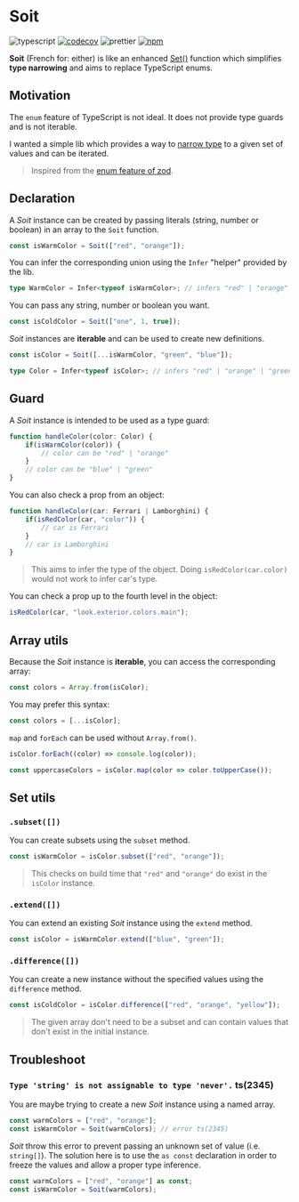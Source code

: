 # Soit

 ![typescript](https://img.shields.io/badge/written%20for-typescript-3178c6?style=flat-square) [![codecov](https://img.shields.io/codecov/c/github/adrgautier/soit?style=flat-square&token=IPTGBDRRJE)](https://codecov.io/gh/adrgautier/soit) ![prettier](https://img.shields.io/badge/code%20style-prettier-ff69b4?style=flat-square) [![npm](https://img.shields.io/npm/v/soit?style=flat-square)](https://www.npmjs.com/package/soit)

**Soit** (French for: either) is like an enhanced [Set()](https://developer.mozilla.org/en-US/docs/Web/JavaScript/Reference/Global_Objects/Set) function which simplifies **type narrowing** and aims to replace TypeScript enums.

## Motivation

The `enum` feature of TypeScript is not ideal. It does not provide type guards and is not iterable. 

I wanted a simple lib which provides a way to [narrow type](https://www.typescriptlang.org/docs/handbook/2/narrowing.html) to a given set of values and can be iterated. 

> Inspired from the [enum feature of zod](https://github.com/colinhacks/zod/tree/v1#zod-enums).

## Declaration

A *Soit* instance can be created by passing literals (string, number or boolean) in an array to the `Soit` function.
```ts
const isWarmColor = Soit(["red", "orange"]);
```

You can infer the corresponding union using the `Infer` "helper" provided by the lib.
```ts
type WarmColor = Infer<typeof isWarmColor>; // infers "red" | "orange"
```

You can pass any string, number or boolean you want.
```ts
const isColdColor = Soit(["one", 1, true]);
```

*Soit* instances are **iterable** and can be used to create new definitions.
```ts
const isColor = Soit([...isWarmColor, "green", "blue"]);

type Color = Infer<typeof isColor>; // infers "red" | "orange" | "green" | "blue"
```

## Guard

A *Soit* instance is intended to be used as a type guard:
```ts
function handleColor(color: Color) {
    if(isWarmColor(color)) {
        // color can be "red" | "orange"
    }
    // color can be "blue" | "green"
}
```

You can also check a prop from an object:
```ts
function handleColor(car: Ferrari | Lamborghini) {
    if(isRedColor(car, "color")) {
        // car is Ferrari
    }
    // car is Lamborghini
}
```
> This aims to infer the type of the object.
> Doing `isRedColor(car.color)` would not work to infer car's type. 

You can check a prop up to the fourth level in the object:
```ts
isRedColor(car, "look.exterior.colors.main");
```

## Array utils

Because the *Soit* instance is **iterable**, you can access the corresponding array:
```ts
const colors = Array.from(isColor);
```

You may prefer this syntax:
```ts
const colors = [...isColor];
```

`map` and `forEach` can be used without `Array.from()`. 
```ts
isColor.forEach((color) => console.log(color));

const uppercaseColors = isColor.map(color => color.toUpperCase());
```

## Set utils

### `.subset([])`

You can create subsets using the `subset` method.
```ts
const isWarmColor = isColor.subset(["red", "orange"]);
```

> This checks on build time that `"red"` and `"orange"` do exist in the `isColor` instance.

### `.extend([])`

You can extend an existing *Soit* instance using the `extend` method.
```ts
const isColor = isWarmColor.extend(["blue", "green"]);
```

### `.difference([])`
You can create a new instance without the specified values using the `difference` method.

```ts
const isColdColor = isColor.difference(["red", "orange", "yellow"]);
```

> The given array don't need to be a subset and can contain values that don't exist in the initial instance.

## Troubleshoot

### `Type 'string' is not assignable to type 'never'.` ts(2345)

You are maybe trying to create a new *Soit* instance using a named array.

```ts
const warmColors = ["red", "orange"];
const isWarmColor = Soit(warmColors); // error ts(2345)
```

*Soit* throw this error to prevent passing an unknown set of value (i.e. `string[]`). The solution here is to use the `as const` declaration in order to freeze the values and allow a proper type inference.

```ts
const warmColors = ["red", "orange"] as const;
const isWarmColor = Soit(warmColors);
```


